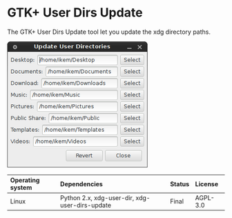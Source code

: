 # GTK+ User Dirs Update

The GTK+ User Dirs Update tool let you update the xdg directory paths.

!["Screenshot of the Gtk User Dirs Update tool"](https://github.com/ikem-krueger/gtk-user-dirs-update/blob/master/Screenshot.png)

| Operating system | Dependencies                                    | Status | License  |
| :--------------- | :---------------------------------------------- | :----- | :------- |
| Linux            | Python 2.x, xdg-user-dir, xdg-user-dirs-update  | Final  | AGPL-3.0 |
